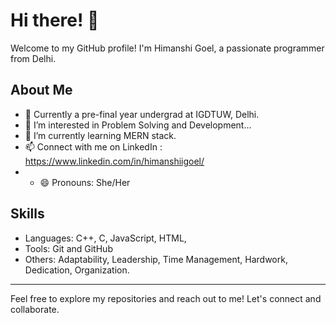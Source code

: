 # Hi there! 👋

Welcome to my GitHub profile! I'm Himanshi Goel, a passionate programmer from Delhi.

## About Me
- 💼 Currently a pre-final year undergrad at IGDTUW, Delhi.
-  👀 I’m interested in Problem Solving and Development...
- 🌱 I’m currently learning MERN stack.
- 📫 Connect with me on LinkedIn : https://www.linkedin.com/in/himanshiigoel/
- - 😄 Pronouns: She/Her

## Skills
- Languages: C++, C, JavaScript, HTML,
- Tools: Git and GitHub
- Others:  Adaptability, Leadership, Time Management, Hardwork, Dedication, Organization.

---
Feel free to explore my repositories and reach out to me! Let's connect and collaborate.

<!---
HimanshiGoel10/HimanshiGoel10 is a ✨ special ✨ repository because its `README.md` (this file) appears on your GitHub profile.
You can click the Preview link to take a look at your changes.
--->
